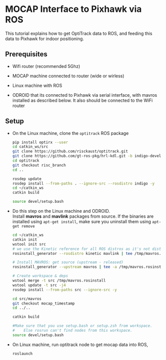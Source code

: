 # MOCAP Interface to Pixhawk via ROS

This tutorial explains how to get OptiTrack data to ROS, and feeding this data to Pixhawk for indoor positioning.

## Prerequisites

* Wifi router \(recommended 5Ghz\)
* MOCAP machine connected to router \(wide or wirless\)
* Linux machine with ROS

* ODROID that its connected to Pixhawk via serial interface, with mavros installed as described below. It also should be connected to the WiFi router

## Setup

* On the Linux machine, clone the `optitrack` ROS package

  ```sh
  pip install optirx --user
  cd catkin_ws/src
  git clone https://github.com/risckaust/optitrack.git
  git clone https://github.com/gt-ros-pkg/hrl-kdl.git -b indigo-devel
  cd optitrack
  git checkout risc_branch
  cd ..

  rosdep update
  rosdep install --from-paths . --ignore-src --rosdistro indigo -y
  cd ~/catkin_ws
  catkin build

  source devel/setup.bash
  ```

* Do this step on the Linux machine and ODROID.  
  Install **mavros** and **mavlink** packages from source. If the binaries are installed using `apt-get install`, make sure you uninstall them using `apt-get remove`

  ```bash
  cd ~/catkin_ws
  catkin init
  wstool init src
  # we use the Kinetic reference for all ROS distros as it's not distro-specific and up to date
  rosinstall_generator --rosdistro kinetic mavlink | tee /tmp/mavros.rosinstall

  # Install MAVROS: get source (upstream - released)
  rosinstall_generator --upstream mavros | tee -a /tmp/mavros.rosinstall

  # Create workspace & deps
  wstool merge -t src /tmp/mavros.rosinstall
  wstool update -t src -j4
  rosdep install --from-paths src --ignore-src -y

  cd src/mavros
  git checkout mocap_timestamp
  cd ../..

  catkin build

  #Make sure that you use setup.bash or setup.zsh from workspace.
  #    Else rosrun can't find nodes from this workspace.
  source devel/setup.bash
  ```

* On Linux machine, run optitrack node to get mocap data into ROS,

  ```sh
  roslaunch
  ```



